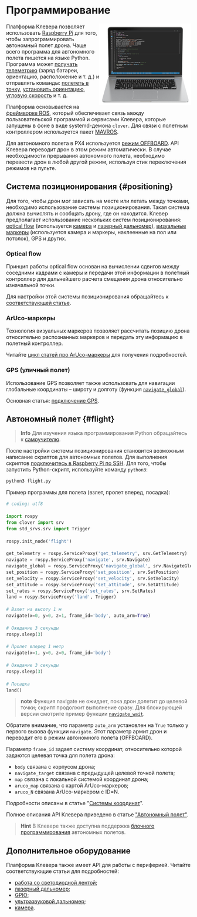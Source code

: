 # Программирование

<img src="../assets/programming.png" width=250 align=right>

Платформа Клевера позволяет использовать [Raspberry Pi](raspberry.md) для того, чтобы запрограммировать автономный полет дрона. Чаще всего программа для автономного полета пишется на языке Python. Программа может [получать телеметрию](simple_offboard.md#get_telemetry) (заряд батареи, ориентацию, расположение и т. д.) и отправлять команды: [полететь в точку](simple_offboard.md#navigate), [установить ориентацию](simple_offboard.md#set_attitude), [угловую скорость](simple_offboard.md#set_rates) и т. д.

Платформа основывается на [фреймворке ROS](ros.md), который обеспечивает связь между пользовательской программой и сервисами Клевера, которые запущены в фоне в виде systemd-демона `clover`. Для связи с полетным контроллером используется пакет [MAVROS](mavros.md).

Для автономного полета в PX4 используется [режим OFFBOARD](modes.md#auto). API Клевера переводит дрон в этом режим автоматически. В случае необходимости прерывания автономного полета, необходимо перевести дрон в любой другой режим, используя стик переключения режимов на пульте.

## Система позиционирования {#positioning}

Для того, чтобы дрон мог зависать на месте или летать между точками, необходимо использование системы позиционирования. Такая система должна вычислять и сообщать дрону, где он находится. Клевер предполагает использование нескольких систем позиционирования: [optical flow](optical_flow.md) (используется [камера](camera.md) и [лазерный дальномер](laser.md)), [визуальные маркеры](aruco.md) (используется камера и маркеры, наклеенные на пол или потолок), GPS и других.

### Optical flow

Принцип работы optical flow основан на вычислении сдвигов между соседними кадрами с камеры и передачи этой информации в полетный контроллер для дальнейшего расчета смещения дрона относительно изначальной точки.

Для настройки этой системы позиционирования обращайтесь к [соответствующей статье](optical_flow.md).

### ArUco-маркеры

Технология визуальных маркеров позволяет рассчитать позицию дрона относительно распознанных маркеров и передать эту информацию в полетный контроллер.

Читайте [цикл статей про ArUco-маркеры](aruco.md) для получения подробностей.

### GPS (уличный полет)

Использование GPS позволяет также использовать для навигации глобальные координаты – широту и долготу (функция [`navigate_global`](simple_offboard.md#navigate_global)).

Основная статья: [подключение GPS](gps.md).

## Автономный полет {#flight}

> **Info** Для изучения языка программирования Python обращайтесь к [самоучителю](https://pythonworld.ru/samouchitel-python).

После настройки системы позиционирования становится возможным написание скриптов для автономных полетов. Для выполнения скриптов [подключитесь в Raspberry Pi по SSH](ssh.md). Для того, чтобы запустить Python-скрипт, используйте команду `python3`:

```bash
python3 flight.py
```

Пример программы для полета (взлет, пролет вперед, посадка):

```python
# coding: utf8

import rospy
from clover import srv
from std_srvs.srv import Trigger

rospy.init_node('flight')

get_telemetry = rospy.ServiceProxy('get_telemetry', srv.GetTelemetry)
navigate = rospy.ServiceProxy('navigate', srv.Navigate)
navigate_global = rospy.ServiceProxy('navigate_global', srv.NavigateGlobal)
set_position = rospy.ServiceProxy('set_position', srv.SetPosition)
set_velocity = rospy.ServiceProxy('set_velocity', srv.SetVelocity)
set_attitude = rospy.ServiceProxy('set_attitude', srv.SetAttitude)
set_rates = rospy.ServiceProxy('set_rates', srv.SetRates)
land = rospy.ServiceProxy('land', Trigger)

# Взлет на высоту 1 м
navigate(x=0, y=0, z=1, frame_id='body', auto_arm=True)

# Ожидание 3 секунды
rospy.sleep(3)

# Пролет вперед 1 метр
navigate(x=1, y=0, z=0, frame_id='body')

# Ожидание 3 секунды
rospy.sleep(3)

# Посадка
land()
```

> **note** Функция navigate не ожидает, пока дрон долетит до целевой точки; скрипт продолжит выполнение сразу. Для блокирующей версии смотрите пример функции [`navigate_wait`](snippets.md#navigate_wait).

Обратите внимание, что параметр `auto_arm` установлен на `True` только у первого вызова функции `navigate`. Этот параметр армит дрон и переводит его в режим автономного полета (OFFBOARD).

Параметр `frame_id` задает систему координат, относительно которой задаются целевая точка для полета дрона:

* `body` связана с корпусом дрона;
* `navigate_target` связана с предыдущей целевой точкой полета;
* `map` связана с локальной системой координат дрона;
* `aruco_map` связана с картой ArUco-маркеров;
* `aruco_N` связана ArUco-маркером с ID=N.

Подробности описаны в статье "[Системы координат](frames.md)".

Полное описания API Клевера приведено в статье ["Автономный полет"](simple_offboard.md).

> **Hint** В Клевере также доступна поддержка [блочного программирования](blocks.md) автономных полетов.

## Дополнительное оборудование

Платформа Клевера также имеет API для работы с периферией. Читайте соответствующие статьи для подробностей:

* [работа со светодиодной лентой](leds.md);
* [лазерный дальномер](laser.md);
* [GPIO](gpio.md);
* [ультразвуковой дальномер](sonar.md);
* [камера](camera.md).
